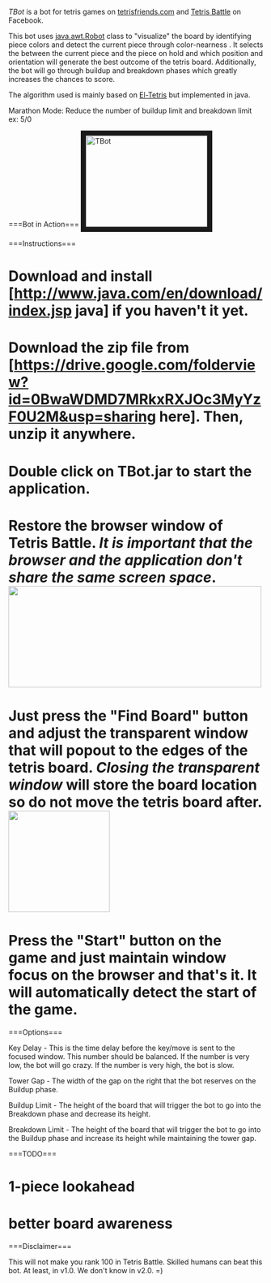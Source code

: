 *TBot* is a bot for tetris games on [tetrisfriends.com](http://www.tetrisfriends.com) and [Tetris Battle](https://apps.facebook.com/tetris_battle/) on Facebook.

This bot uses [java.awt.Robot](https://docs.oracle.com/javase/7/docs/api/java/awt/Robot.html) class to "visualize" the board by identifying piece colors and detect the current piece through color-nearness . It selects the between the current piece and the piece on hold and which position and orientation will generate the best outcome of the tetris board. Additionally, the bot will go through buildup and breakdown phases which greatly increases the chances to score.

The algorithm used is mainly based on [El-Tetris](http://ielashi.com/el-tetris-an-improvement-on-pierre-dellacheries-algorithm) but implemented in java.

Marathon Mode: Reduce the number of buildup limit and breakdown limit ex: 5/0

===Bot in Action===
<a href="http://www.youtube.com/watch?feature=player_embedded&v=Gmp3qFVQiCM
" target="_blank"><img src="http://img.youtube.com/vi/Gmp3qFVQiCM/0.jpg" 
alt="TBot" width="240" height="180" border="10" /></a>

===Instructions===

  # Download and install [http://www.java.com/en/download/index.jsp java] if you haven't it yet.
  # Download the zip file from [https://drive.google.com/folderview?id=0BwaWDMD7MRkxRXJOc3MyYzF0U2M&usp=sharing here]. Then, unzip it anywhere.
  # Double click on TBot.jar to start the application.
  # Restore the browser window of Tetris Battle. *It is important that the browser and the application don't share the same screen space*. <br/><img height="200" width="500" src="http://tetris-battle-bot.googlecode.com/svn/trunk/TBot2.0/screen%20space.PNG"></img>
  # Just press the "Find Board" button and adjust the transparent window that will popout to the edges of the tetris board. *Closing the transparent window* will store the board location so do not move the tetris board after. <br/><img height="200" src="http://tetris-battle-bot.googlecode.com/svn/trunk/TBot2.0/find%20board.PNG"></img>
  # Press the "Start" button on the game and just maintain window focus on the browser and that's it. It will automatically detect the start of the game.


===Options===

Key Delay - This is the time delay before the key/move is sent to the focused window.
This number should be balanced. If the number is very low, the bot will go crazy. If the number is very high, the bot is slow.

Tower Gap - The width of the gap on the right that the bot reserves on the Buildup phase.

Buildup Limit - The height of the board that will trigger the bot to go into the Breakdown phase and decrease its height.

Breakdown Limit - The height of the board that will trigger the bot to go into the Buildup phase and increase its height while maintaining the tower gap.


===TODO===

  # 1-piece lookahead
  # better board awareness


===Disclaimer===

This will not make you rank 100 in Tetris Battle.
Skilled humans can beat this bot.
At least, in v1.0. We don't know in v2.0. =)
